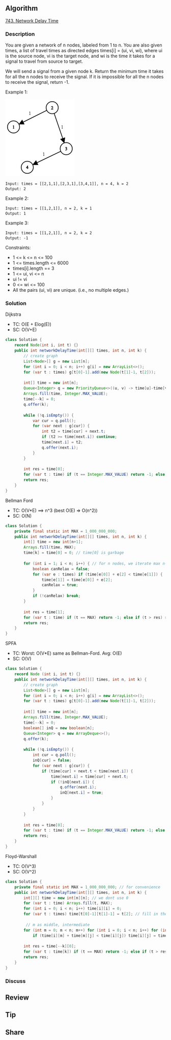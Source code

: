 ## Algorithm

[743. Network Delay Time](https://leetcode.com/problems/network-delay-time/description/)

### Description

You are given a network of n nodes, labeled from 1 to n. You are also given times, a list of travel times as directed edges times[i] = (ui, vi, wi), where ui is the source node, vi is the target node, and wi is the time it takes for a signal to travel from source to target.

We will send a signal from a given node k. Return the minimum time it takes for all the n nodes to receive the signal. If it is impossible for all the n nodes to receive the signal, return -1.


Example 1:

![](assets/20230327-e48374a1.png)

```
Input: times = [[2,1,1],[2,3,1],[3,4,1]], n = 4, k = 2
Output: 2
```

Example 2:

```
Input: times = [[1,2,1]], n = 2, k = 1
Output: 1
```

Example 3:

```
Input: times = [[1,2,1]], n = 2, k = 2
Output: -1
```

Constraints:

- 1 <= k <= n <= 100
- 1 <= times.length <= 6000
- times[i].length == 3
- 1 <= ui, vi <= n
- ui != vi
- 0 <= wi <= 100
- All the pairs (ui, vi) are unique. (i.e., no multiple edges.)

### Solution

Dijkstra
- TC: O(E + Elog(E))
- SC: O(V+E)

```java
class Solution {
    record Node(int i, int t) {}
    public int networkDelayTime(int[][] times, int n, int k) {
        // create graph
        List<Node>[] g = new List[n];
        for (int i = 0; i < n; i++) g[i] = new ArrayList<>();
        for (var t : times) g[t[0]-1].add(new Node(t[1]-1, t[2]));

        int[] time = new int[n];
        Queue<Integer> q = new PriorityQueue<>((u, v) -> time[u]-time[v]);
        Arrays.fill(time, Integer.MAX_VALUE);
        time[--k] = 0;
        q.offer(k);

        while (!q.isEmpty()) {
            var cur = q.poll();
            for (var next : g[cur]) {
                int t2 = time[cur] + next.t;
                if (t2 >= time[next.i]) continue;
                time[next.i] = t2;
                q.offer(next.i);
            }
        }

        int res = time[0];
        for (var t : time) if (t == Integer.MAX_VALUE) return -1; else if (t > res) res = t;
        return res;
    }
}
```


Bellman Ford
- TC: O(V*E) ==> n^3 (best O(E) => O(n^2))
- SC: O(N)

```java
class Solution {
    private final static int MAX = 1_000_000_000;
    public int networkDelayTime(int[][] times, int n, int k) {
        int[] time = new int[n+1];
        Arrays.fill(time, MAX);
        time[k] = time[0] = 0; // time[0] is garbage

        for (int i = 1; i < n; i++) { // for n nodes, we iterate max n-1 times
            boolean canRelax = false;
            for (var e : times) if (time[e[0]] + e[2] < time[e[1]]) {
                time[e[1]] = time[e[0]] + e[2];
                canRelax = true;
            }
            if (!canRelax) break;
        }

        int res = time[1];
        for (var t : time) if (t == MAX) return -1; else if (t > res) res = t;
        return res;
    }
}
```

SPFA
- TC: Worst: O(V*E) same as Bellman-Ford. Avg: O(E)
- SC: O(V)

```Java
class Solution {
    record Node (int i, int t) {}
    public int networkDelayTime(int[][] times, int n, int k) {
        // create graph
        List<Node>[] g = new List[n];
        for (int i = 0; i < n; i++) g[i] = new ArrayList<>();
        for (var t : times) g[t[0]-1].add(new Node(t[1]-1, t[2]));

        int[] time = new int[n];
        Arrays.fill(time, Integer.MAX_VALUE);
        time[--k] = 0;
        boolean[] inQ = new boolean[n];
        Queue<Integer> q = new ArrayDeque<>();
        q.offer(k);

        while (!q.isEmpty()) {
            int cur = q.poll();
            inQ[cur] = false;
            for (var next : g[cur]) {
                if (time[cur] + next.t < time[next.i]) {
                    time[next.i] = time[cur] + next.t;
                    if (!inQ[next.i]) {
                        q.offer(next.i);
                        inQ[next.i] = true;
                    }
                }
            }
        }

        int res = time[0];
        for (var t : time) if (t == Integer.MAX_VALUE) return -1; else if (t > res) res = t;
        return res;
    }
}
```


Floyd-Warshall
- TC: O(V^3)
- SC: O(V^2)

```java
class Solution {
    private final static int MAX = 1_000_000_000; // for convenience
    public int networkDelayTime(int[][] times, int n, int k) {
        int[][] time = new int[n][n]; // we dont use 0
        for (var t : time) Arrays.fill(t, MAX);
        for (int i = 0; i < n; i++) time[i][i] = 0;
        for (var t : times) time[t[0]-1][t[1]-1] = t[2]; // fill in the init matrix

         // m as middle, intermediate
        for (int m = 0; m < n; m++) for (int i = 0; i < n; i++) for (int j = 0; j < n; j++)
            if (time[i][m] + time[m][j] < time[i][j]) time[i][j] = time[i][m] + time[m][j];

        int res = time[--k][0];
        for (var t : time[k]) if (t == MAX) return -1; else if (t > res) res = t;
        return res;
    }
}
```

### Discuss

## Review


## Tip


## Share
